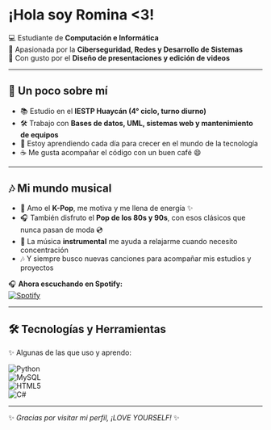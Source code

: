 # ¡Hola soy Romina <3!


💻 Estudiante de **Computación e Informática**  
🎯 Apasionada por la **Ciberseguridad, Redes y Desarrollo de Sistemas**  
🎨 Con gusto por el **Diseño de presentaciones y edición de videos**  

---

## 🌸 Un poco sobre mí  
- 📚 Estudio en el **IESTP Huaycán (4° ciclo, turno diurno)**  
- 🛠️ Trabajo con **Bases de datos, UML, sistemas web y mantenimiento de equipos**  
- 🚀 Estoy aprendiendo cada día para crecer en el mundo de la tecnología  
- ☕ Me gusta acompañar el código con un buen café 😄  

---

## 🎶 Mi mundo musical  
- 🎤 Amo el **K-Pop**, me motiva y me llena de energía ✨  
- 🎧 También disfruto el **Pop de los 80s y 90s**, con esos clásicos que nunca pasan de moda 💿  
- 🎼 La música **instrumental** me ayuda a relajarme cuando necesito concentración  
- 🎶 Y siempre busco nuevas canciones para acompañar mis estudios y proyectos  

🎧 **Ahora escuchando en Spotify:**  
[![Spotify](https://novatorem.vercel.app/api/spotify)](https://open.spotify.com/user/TU-USUARIO)

---

## 🛠️ Tecnologías y Herramientas  
✨ Algunas de las que uso y aprendo:  

![Python](https://img.shields.io/badge/-Python-3776AB?style=flat&logo=python&logoColor=white)  
![MySQL](https://img.shields.io/badge/-MySQL-005C84?style=flat&logo=mysql&logoColor=white)  
![HTML5](https://img.shields.io/badge/-HTML5-E34F26?style=flat&logo=html5&logoColor=white)  
![C#](https://img.shields.io/badge/-C%23-239120?style=flat&logo=c-sharp&logoColor=white)  

---

✨ *Gracias por visitar mi perfil, ¡LOVE YOURSELF!* ✨

